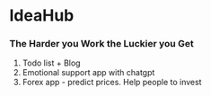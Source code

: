 # IdeaHub
### The Harder you Work the Luckier you Get

1. Todo list + Blog
2. Emotional support app with chatgpt
3. Forex app - predict prices. Help people to invest
